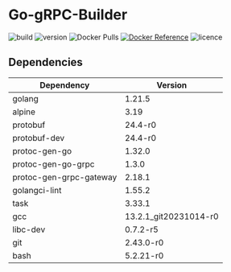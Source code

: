 # Go-gRPC-Builder

![build](https://github.com/DTreshy/Go-gRPC-Builder/actions/workflows/build.yml/badge.svg)
![version](https://img.shields.io/github/v/tag/dtreshy/go-grpc-builder?include_prereleases&label=Version)
![Docker Pulls](https://img.shields.io/docker/pulls/dtreshy/go-grpc?logo=docker)
[![Docker Reference](https://img.shields.io/badge/DockerHub-reference-blue?logo=docker)](https://hub.docker.com/repository/docker/dtreshy/go-grpc/general)
![licence](https://img.shields.io/github/license/DTreshy/Go-gRPC-Builder)

## Dependencies

| Dependency              | Version                |
|-------------------------|------------------------|
| golang                  | 1.21.5                 |
| alpine                  | 3.19                   |
| protobuf                | 24.4-r0                |
| protobuf-dev            | 24.4-r0                |
| protoc-gen-go           | 1.32.0                 |
| protoc-gen-go-grpc      | 1.3.0                  |
| protoc-gen-grpc-gateway | 2.18.1                 |
| golangci-lint           | 1.55.2                 |
| task                    | 3.33.1                 |
| gcc                     | 13.2.1_git20231014-r0 |
| libc-dev                | 0.7.2-r5               |
| git                     | 2.43.0-r0              |
| bash                    | 5.2.21-r0              |

